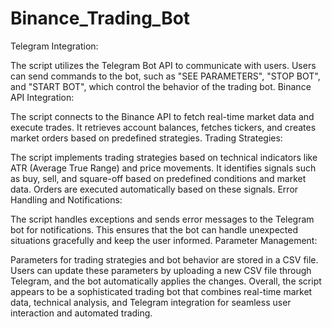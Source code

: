 # Binance_Trading_Bot
Telegram Integration:

The script utilizes the Telegram Bot API to communicate with users.
Users can send commands to the bot, such as "SEE PARAMETERS", "STOP BOT", and "START BOT", which control the behavior of the trading bot.
Binance API Integration:


The script connects to the Binance API to fetch real-time market data and execute trades.
It retrieves account balances, fetches tickers, and creates market orders based on predefined strategies.
Trading Strategies:

The script implements trading strategies based on technical indicators like ATR (Average True Range) and price movements.
It identifies signals such as buy, sell, and square-off based on predefined conditions and market data.
Orders are executed automatically based on these signals.
Error Handling and Notifications:

The script handles exceptions and sends error messages to the Telegram bot for notifications.
This ensures that the bot can handle unexpected situations gracefully and keep the user informed.
Parameter Management:

Parameters for trading strategies and bot behavior are stored in a CSV file.
Users can update these parameters by uploading a new CSV file through Telegram, and the bot automatically applies the changes.
Overall, the script appears to be a sophisticated trading bot that combines real-time market data, technical analysis, and Telegram integration for seamless user interaction and automated trading.
